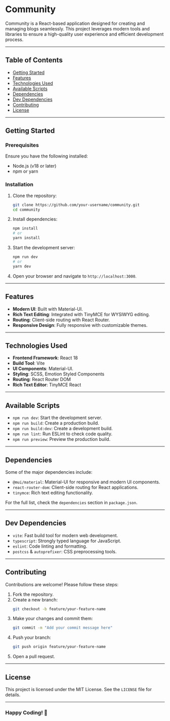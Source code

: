 # Community

Community is a React-based application designed for creating and managing blogs seamlessly. This project leverages modern tools and libraries to ensure a high-quality user experience and efficient development process.

---

## Table of Contents

- [Getting Started](#getting-started)
- [Features](#features)
- [Technologies Used](#technologies-used)
- [Available Scripts](#available-scripts)
- [Dependencies](#dependencies)
- [Dev Dependencies](#dev-dependencies)
- [Contributing](#contributing)
- [License](#license)

---

## Getting Started

### Prerequisites

Ensure you have the following installed:

- Node.js (v18 or later)
- npm or yarn

### Installation

1. Clone the repository:

   ```bash
   git clone https://github.com/your-username/community.git
   cd community
   ```

2. Install dependencies:

   ```bash
   npm install
   # or
   yarn install
   ```

3. Start the development server:

   ```bash
   npm run dev
   # or
   yarn dev
   ```

4. Open your browser and navigate to `http://localhost:3000`.

---

## Features

- **Modern UI**: Built with Material-UI.
- **Rich Text Editing**: Integrated with TinyMCE for WYSIWYG editing.
- **Routing**: Client-side routing with React Router.
- **Responsive Design**: Fully responsive with customizable themes.
---

## Technologies Used

- **Frontend Framework**: React 18
- **Build Tool**: Vite
- **UI Components**: Material-UI.
- **Styling**: SCSS, Emotion Styled Components
- **Routing**: React Router DOM
- **Rich Text Editor**: TinyMCE React

---

## Available Scripts

- `npm run dev`: Start the development server.
- `npm run build`: Create a production build.
- `npm run build:dev`: Create a development build.
- `npm run lint`: Run ESLint to check code quality.
- `npm run preview`: Preview the production build.

---

## Dependencies

Some of the major dependencies include:

- `@mui/material`: Material-UI for responsive and modern UI components.
- `react-router-dom`: Client-side routing for React applications.
- `tinymce`: Rich text editing functionality.

For the full list, check the `dependencies` section in `package.json`.

---

## Dev Dependencies

- `vite`: Fast build tool for modern web development.
- `typescript`: Strongly typed language for JavaScript.
- `eslint`: Code linting and formatting.
- `postcss` & `autoprefixer`: CSS preprocessing tools.

---

## Contributing

Contributions are welcome! Please follow these steps:

1. Fork the repository.
2. Create a new branch:
   ```bash
   git checkout -b feature/your-feature-name
   ```
3. Make your changes and commit them:
   ```bash
   git commit -m "Add your commit message here"
   ```
4. Push your branch:
   ```bash
   git push origin feature/your-feature-name
   ```
5. Open a pull request.

---

## License

This project is licensed under the MIT License. See the `LICENSE` file for details.

---

### Happy Coding! 🚀



